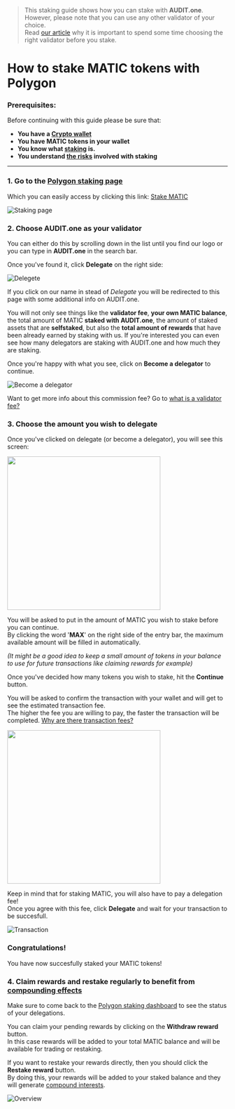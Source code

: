   > This staking guide shows how you can stake with **AUDIT.one**. <br>
  > However, please note that you can use any other validator of your choice. <br>
  > Read [our article](Importance_of_choosing_the_right_validator.md) why it is important to spend some time choosing the right validator before you stake.


# How to stake MATIC tokens with Polygon

### Prerequisites:

Before continuing with this guide please be sure that:

- **You have a [Crypto wallet](Cryptowallets.md)**
- **You have MATIC tokens in your wallet**
- **You know what [staking](What_is_staking.md) is.**
- **You understand [the risks](Risks_of_staking.md) involved with staking**

***

### **1.  Go to the [Polygon staking page](https://wallet.polygon.technology/staking/)**

Which you can easily access by clicking this link: [Stake MATIC](https://wallet.polygon.technology/staking/)

![Staking page](https://user-images.githubusercontent.com/95366163/147950236-21ba20bd-7a8a-4304-96a0-6b3750ace891.png)


### **2.  Choose AUDIT.one as your validator**

You can either do this by scrolling down in the list until you find our logo or you can type in **AUDIT.one** in the search bar.

Once you've found it, click **Delegate** on the right side:

![Delegete](https://user-images.githubusercontent.com/95366163/147950366-b96fc8c7-0c42-417e-8f8e-30af44dff60d.png)

If you click on our name in stead of *Delegate* you will be redirected to this page with some additional info on AUDIT.one. <br>

You will not only see things like the **validator fee**, **your own MATIC balance**, the total amount of MATIC **staked with AUDIT.one**, the amount of staked assets that are **selfstaked**, but also the **total amount of rewards** that have been already earned by staking with us. If you're interested you can even see how many delegators are staking with AUDIT.one and how much they are staking. <br>

Once you're happy with what you see, click on **Become a delegator** to continue.

![Become a delegator](https://user-images.githubusercontent.com/95366163/147951165-aff4954b-d49a-445b-a195-47c8d30717da.png)


Want to get more info about this commission fee? Go to [what is a validator fee?](Validator_fee.md)<br>


### **3.  Choose the amount you wish to delegate**

Once you've clicked on delegate (or become a delegator), you will see this screen:

<img width="350" src='https://user-images.githubusercontent.com/95366163/148203002-b6615ffa-101c-4e59-8356-ad3b62e8e3d9.png'>

You will be asked to put in the amount of MATIC you wish to stake before you can continue. <br>
By clicking the word '**MAX**' on the right side of the entry bar, the maximum available amount will be filled in automatically. <br>
                                                                                                                                     
*(It might be a good idea to keep a small amount of tokens in your balance to use for future transactions like claiming rewards for example)*

Once you've decided how many tokens you wish to stake, hit the **Continue** button.

You will be asked to confirm the transaction with your wallet and will get to see the estimated transaction fee. <br>
The higher the fee you are willing to pay, the faster the transaction will be completed. [Why are there transaction fees?](Transaction_fees.md)

<img width="350" src=https://user-images.githubusercontent.com/95366163/148203430-2bb8d28a-f21d-4530-92c4-f845ada34d30.png>

Keep in mind that for staking MATIC, you will also have to pay a delegation fee! <br>
Once you agree with this fee, click **Delegate** and wait for your transaction to be succesfull.

![Transaction](https://user-images.githubusercontent.com/95366163/148203821-c460784e-0c94-4aae-81a7-1c2106f44b29.png)


### **Congratulations!** 
You have now succesfully staked your MATIC tokens!


### **4. Claim rewards and restake regularly to benefit from [compounding effects](Compounding_interest.md)**

Make sure to come back to the [Polygon staking dashboard](https://wallet.polygon.technology/staking/) to see the status of your delegations. <br>

You can claim your pending rewards by clicking on the **Withdraw reward** button.<br>
In this case rewards will be added to your total MATIC balance and will be available for trading or restaking. <br>

If you want to restake your rewards directly, then you should click the **Restake reward** button. <br>
By doing this, your rewards will be added to your staked balance and they will generate [compound interests](Compounding_interest.md). <br>


![Overview](https://user-images.githubusercontent.com/95366163/148204076-a2d51540-708f-4839-ae4a-1aff675ce9ff.png)
